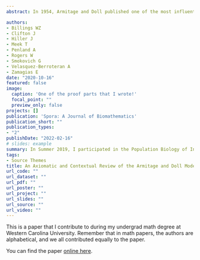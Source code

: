 ```yaml
---
abstract: In 1954, Armitage and Doll published one of the most influential papers in the history of mathematical epidemiology. However, when one examines the literature one finds that there are in fact at least three distinct mathematical models attributed to the 1954 paper. In this study, we examine this important paper and the mathematical derivation of their model. We find, very surprisingly, that no stochastic process can account for all the assumptions of the model and that many of the models in the literature use a consistent subset of the assumptions used in Armitage and Doll's paper.

authors:
- Billings WZ
- Clifton J
- Hiller J
- Meek T
- Penland A
- Rogers W
- Smokovich G
- Velasquez-Berroteran A
- Zamagias E
date: "2020-10-16"
featured: false
image:
  caption: 'One of the proof parts that I wrote!'
  focal_point: ""
  preview_only: false
projects: []
publication: 'Spora: A Journal of Biomathematics'
publication_short: ""
publication_types:
- "2"
publishDate: "2022-02-16"
# slides: example
summary: In Summer 2019, I participated in the Population Biology of Infectious Disease REU (Research Experience for Undergraduates) site at the Odum School of Ecology, University of Georgia, Athens, GA. I worked with Andreas Handel and Brian McKay on a project which eventually became this paper! We found that influenza viral load did not appear to be associated with symptoms or recovery in a specific cohort.
tags:
- Source Themes
title: An Axiomatic and Contextual Review of the Armitage and Doll Model of Carcinogenesis
url_code: ""
url_dataset: ""
url_pdf: ""
url_poster: ""
url_project: ""
url_slides: ""
url_source: ""
url_video: ""
---
```


This is a paper that I contribute to during my undergrad math degree at Western Carolina University. Remember that in math papers, the authors are alphabetical, and we all contributed equally to the paper.

You can find the paper [online here](https://ir.library.illinoisstate.edu/spora/vol8/iss1/3).
